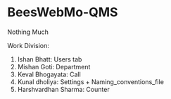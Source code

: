 # BeesWebMo-QMS
Nothing Much

Work Division: 
1. Ishan Bhatt: Users tab 
2. Mishan Goti: Department
3. Keval Bhogayata: Call
4. Kunal dholiya: Settings + Naming_conventions_file
5. Harshvardhan Sharma: Counter
